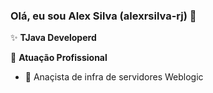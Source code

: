 ### Olá, eu sou Alex Silva (alexrsilva-rj) 👋

✨ **TJava Developerd**

🏢 **Atuação Profissional**
- 🚀 Anaçista de infra de servidores Weblogic
